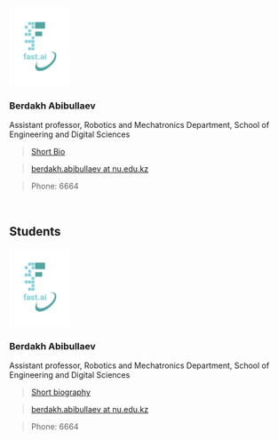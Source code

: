 <img src="..\images\logo.png" alt="drawing" width="110"/>

### Berdakh Abibullaev

Assistant professor, Robotics and Mechatronics Department, School of Engineering and Digital Sciences
 
> [Short Bio](https://nu.edu.kz/faculty/berdakh-abibullaev)

> [berdakh.abibullaev at nu.edu.kz](mailto:berdakh.abibullaev@nu.edu.kz)

> Phone: 6664

&nbsp;&nbsp; &nbsp; &nbsp;


## Students

<img src="..\images\logo.png" alt="drawing" width="110"/>

### Berdakh Abibullaev

Assistant professor, Robotics and Mechatronics Department, School of Engineering and Digital Sciences
 
> [Short biography](https://nu.edu.kz/faculty/berdakh-abibullaev)

> [berdakh.abibullaev at nu.edu.kz](mailto:berdakh.abibullaev@nu.edu.kz)

> Phone: 6664
 
